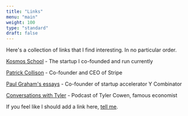 ```yaml
---
title: "Links"
menu: "main"
weight: 100
type: "standard"
draft: false
---
```


Here's a collection of links that I find interesting. In no particular order.

[Kosmos School](https://kosmosschool.com) - The startup I co-founded and run currently

[Patrick Collison](https://patrickcollison.com/) - Co-founder and CEO of Stripe

[Paul Graham's essays](http://paulgraham.com/articles.html) - Co-founder of startup accelerator Y Combinator

[Conversations with Tyler](https://conversationswithtyler.com/) - Podcast of Tyler Cowen, famous economist

If you feel like I should add a link here, [tell me](/about).


